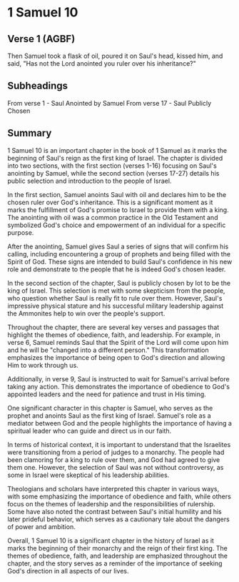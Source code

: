 # 1 Samuel 10

## Verse 1 (AGBF)

Then Samuel took a flask of oil, poured it on Saul's head, kissed him, and said, "Has not the Lord anointed you ruler over his inheritance?"

## Subheadings

From verse 1 - Saul Anointed by Samuel
From verse 17 - Saul Publicly Chosen

## Summary

1 Samuel 10 is an important chapter in the book of 1 Samuel as it marks the beginning of Saul's reign as the first king of Israel. The chapter is divided into two sections, with the first section (verses 1-16) focusing on Saul's anointing by Samuel, while the second section (verses 17-27) details his public selection and introduction to the people of Israel.

In the first section, Samuel anoints Saul with oil and declares him to be the chosen ruler over God's inheritance. This is a significant moment as it marks the fulfillment of God's promise to Israel to provide them with a king. The anointing with oil was a common practice in the Old Testament and symbolized God's choice and empowerment of an individual for a specific purpose.

After the anointing, Samuel gives Saul a series of signs that will confirm his calling, including encountering a group of prophets and being filled with the Spirit of God. These signs are intended to build Saul's confidence in his new role and demonstrate to the people that he is indeed God's chosen leader.

In the second section of the chapter, Saul is publicly chosen by lot to be the king of Israel. This selection is met with some skepticism from the people, who question whether Saul is really fit to rule over them. However, Saul's impressive physical stature and his successful military leadership against the Ammonites help to win over the people's support.

Throughout the chapter, there are several key verses and passages that highlight the themes of obedience, faith, and leadership. For example, in verse 6, Samuel reminds Saul that the Spirit of the Lord will come upon him and he will be "changed into a different person." This transformation emphasizes the importance of being open to God's direction and allowing Him to work through us.

Additionally, in verse 9, Saul is instructed to wait for Samuel's arrival before taking any action. This demonstrates the importance of obedience to God's appointed leaders and the need for patience and trust in His timing.

One significant character in this chapter is Samuel, who serves as the prophet and anoints Saul as the first king of Israel. Samuel's role as a mediator between God and the people highlights the importance of having a spiritual leader who can guide and direct us in our faith.

In terms of historical context, it is important to understand that the Israelites were transitioning from a period of judges to a monarchy. The people had been clamoring for a king to rule over them, and God had agreed to give them one. However, the selection of Saul was not without controversy, as some in Israel were skeptical of his leadership abilities.

Theologians and scholars have interpreted this chapter in various ways, with some emphasizing the importance of obedience and faith, while others focus on the themes of leadership and the responsibilities of rulership. Some have also noted the contrast between Saul's initial humility and his later prideful behavior, which serves as a cautionary tale about the dangers of power and ambition.

Overall, 1 Samuel 10 is a significant chapter in the history of Israel as it marks the beginning of their monarchy and the reign of their first king. The themes of obedience, faith, and leadership are emphasized throughout the chapter, and the story serves as a reminder of the importance of seeking God's direction in all aspects of our lives.